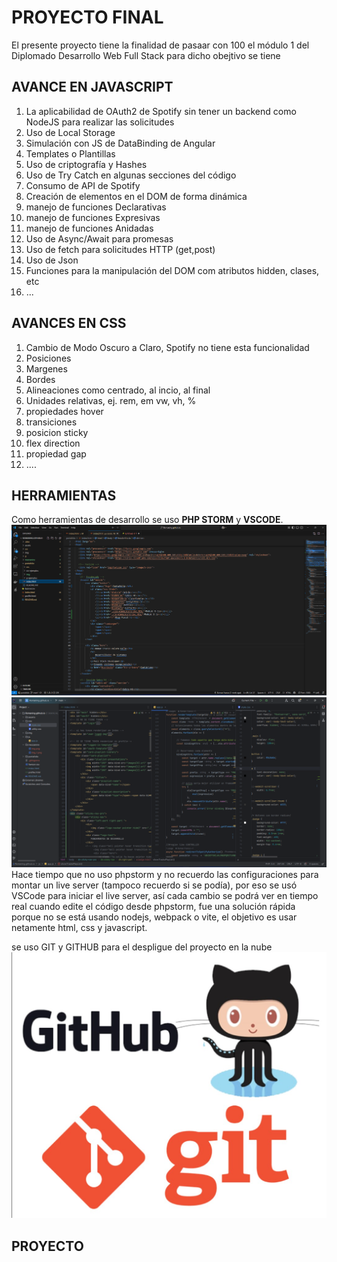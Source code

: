 # PROYECTO FINAL
El presente proyecto tiene la finalidad de pasaar con 100 el módulo 1 del Diplomado Desarrollo Web Full Stack
para dicho obejtivo se tiene

AVANCE EN JAVASCRIPT
--

1. La aplicabilidad de OAuth2 de Spotify sin tener un backend como NodeJS para realizar las solicitudes
2. Uso de Local Storage
3. Simulación con JS de DataBinding de Angular 
4. Templates o Plantillas
5. Uso de criptografía y Hashes
6. Uso de Try Catch en algunas secciones del código
7. Consumo de API de Spotify
8. Creación de elementos en el DOM de forma dinámica
9. manejo de funciones Declarativas
10. manejo de funciones Expresivas
11. manejo de funciones Anidadas
12. Uso de Async/Await para promesas
13. Uso de fetch para solicitudes HTTP (get,post)
14. Uso de Json
15. Funciones para la manipulación del DOM com atributos hidden, clases, etc
16. ...

AVANCES EN CSS
--

1. Cambio de Modo Oscuro a Claro, Spotify no tiene esta funcionalidad
2. Posiciones
3. Margenes
4. Bordes 
5. Alineaciones como centrado, al incio, al final
6. Unidades relativas, ej. rem, em vw, vh, %
7. propiedades hover 
8. transiciones
9. posicion sticky 
10. flex direction 
11. propiedad gap 
12. ....

HERRAMIENTAS
--

Como herramientas de desarrollo se uso **PHP STORM** y **VSCODE**.
![img_1.png](mezzanine%2Fimg_1.png)![img_2.png](mezzanine%2Fimg_2.png)
Hace tiempo que no uso phpstorm y no recuerdo las configuraciones para 
montar un live server (tampoco recuerdo si se podía), por eso se usó 
VSCode para iniciar el live server, así cada cambio se podrá ver en 
tiempo real cuando edite el  código desde phpstorm, 
fue una solución rápida porque no se está usando nodejs, webpack o vite, 
el objetivo es usar netamente html, css y javascript.

se uso GIT y GITHUB para el despligue del proyecto en la nube
![img.png](mezzanine%2Fimg.png)

PROYECTO
--
